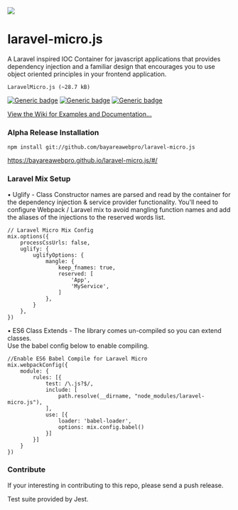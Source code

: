 ![](https://bayareawebpro.github.io/laravel-micro.js/top-banner.png)
# laravel-micro.js
A Laravel inspired IOC Container for javascript applications 
that provides dependency injection and a familiar  design 
that encourages you to use object oriented principles 
in your frontend application.

`LaravelMicro.js (~28.7 kB)`

[![Generic badge](https://img.shields.io/badge/build-passing-brightgreen.svg)]()
[![Generic badge](https://img.shields.io/badge/License-MIT-orange.svg)]()
[![Generic badge](https://img.shields.io/badge/Version-1.0.0-blue.svg)]()

[View the Wiki for Examples and Documentation...](https://github.com/bayareawebpro/laravel-micro.js/wiki)


### Alpha Release Installation

`npm install git://github.com/bayareawebpro/laravel-micro.js`

https://bayareawebpro.github.io/laravel-micro.js/#/

### Laravel Mix Setup

• Uglify - Class Constructor names are parsed and read by the container for 
the dependency injection & service provider functionality.  You'll need to 
configure Webpack / Laravel mix to avoid mangling function names and 
add the aliases of the injections to the reserved words list.

```
// Laravel Micro Mix Config
mix.options({
	processCssUrls: false,
	uglify: {
		uglifyOptions: {
			mangle: {
				keep_fnames: true,
				reserved: [
				    'App',
				    'MyService',
				]
			},
		}
	},
})
```

• ES6 Class Extends - The library comes un-compiled so you can extend classes.  
Use the babel config below to enable compiling.

```
//Enable ES6 Babel Compile for Laravel Micro
mix.webpackConfig({
	module: {
		rules: [{
			test: /\.js?$/,
			include: [
				path.resolve(__dirname, "node_modules/laravel-micro.js"), 
			],
			use: [{
				loader: 'babel-loader',
				options: mix.config.babel()
			}]
		}]
	}
})
```


### Contribute
If your interesting in contributing to this repo, please send a push release.

Test suite provided by Jest.
